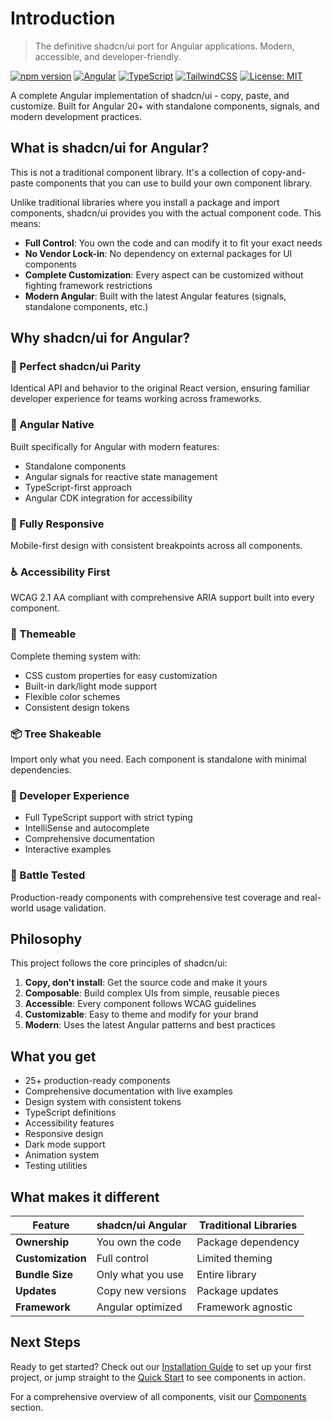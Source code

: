 # Introduction

> The definitive shadcn/ui port for Angular applications. Modern, accessible, and developer-friendly.

[![npm version](https://badge.fury.io/js/shadcn-angular.svg)](https://badge.fury.io/js/shadcn-angular)
[![Angular](https://img.shields.io/badge/Angular-20+-red.svg)](https://angular.io/)
[![TypeScript](https://img.shields.io/badge/TypeScript-5.0+-blue.svg)](https://www.typescriptlang.org/)
[![TailwindCSS](https://img.shields.io/badge/TailwindCSS-4.0+-38bdf8.svg)](https://tailwindcss.com/)
[![License: MIT](https://img.shields.io/badge/License-MIT-yellow.svg)](https://opensource.org/licenses/MIT)

A complete Angular implementation of shadcn/ui - copy, paste, and customize. Built for Angular 20+ with standalone components, signals, and modern development practices.

## What is shadcn/ui for Angular?

This is not a traditional component library. It's a collection of copy-and-paste components that you can use to build your own component library.

Unlike traditional libraries where you install a package and import components, shadcn/ui provides you with the actual component code. This means:

- **Full Control**: You own the code and can modify it to fit your exact needs
- **No Vendor Lock-in**: No dependency on external packages for UI components
- **Complete Customization**: Every aspect can be customized without fighting framework restrictions
- **Modern Angular**: Built with the latest Angular features (signals, standalone components, etc.)

## Why shadcn/ui for Angular?

### 🎯 Perfect shadcn/ui Parity
Identical API and behavior to the original React version, ensuring familiar developer experience for teams working across frameworks.

### 🚀 Angular Native
Built specifically for Angular with modern features:
- Standalone components
- Angular signals for reactive state management
- TypeScript-first approach
- Angular CDK integration for accessibility

### 📱 Fully Responsive
Mobile-first design with consistent breakpoints across all components.

### ♿ Accessibility First
WCAG 2.1 AA compliant with comprehensive ARIA support built into every component.

### 🎨 Themeable
Complete theming system with:
- CSS custom properties for easy customization
- Built-in dark/light mode support
- Flexible color schemes
- Consistent design tokens

### 📦 Tree Shakeable
Import only what you need. Each component is standalone with minimal dependencies.

### 🔧 Developer Experience
- Full TypeScript support with strict typing
- IntelliSense and autocomplete
- Comprehensive documentation
- Interactive examples

### 🧪 Battle Tested
Production-ready components with comprehensive test coverage and real-world usage validation.

## Philosophy

This project follows the core principles of shadcn/ui:

1. **Copy, don't install**: Get the source code and make it yours
2. **Composable**: Build complex UIs from simple, reusable pieces
3. **Accessible**: Every component follows WCAG guidelines
4. **Customizable**: Easy to theme and modify for your brand
5. **Modern**: Uses the latest Angular patterns and best practices

## What you get

- 25+ production-ready components
- Comprehensive documentation with live examples
- Design system with consistent tokens
- TypeScript definitions
- Accessibility features
- Responsive design
- Dark mode support
- Animation system
- Testing utilities

## What makes it different

| Feature | shadcn/ui Angular | Traditional Libraries |
|---------|-------------------|----------------------|
| **Ownership** | You own the code | Package dependency |
| **Customization** | Full control | Limited theming |
| **Bundle Size** | Only what you use | Entire library |
| **Updates** | Copy new versions | Package updates |
| **Framework** | Angular optimized | Framework agnostic |

## Next Steps

Ready to get started? Check out our [Installation Guide](/docs/installation) to set up your first project, or jump straight to the [Quick Start](/docs/quick-start) to see components in action.

For a comprehensive overview of all components, visit our [Components](/docs/components) section.